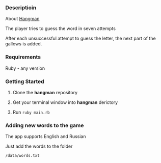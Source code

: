 ### Descriptioin

About [Hangman](https://en.wikipedia.org/wiki/Hangman_(game))

The player tries to guess the word in seven attempts

After each unsuccessful attempt to guess the letter, the next part of the gallows is added.

### Requirements

 Ruby - any version


### Getting Started

1. Clone the **hangman** repository

2. Get your terminal window into **hangman** derictory

3. Run `ruby main.rb`

### Adding new words to the game
The app supports English and Russian

Just add the words to the folder

`/data/words.txt`
